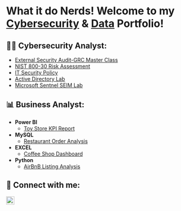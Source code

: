 <h1>What it do Nerds! Welcome to my <a href="https://www.linkedin.com/in/darionjefferson/">Cybersecurity</a> & <a href="https://app.mavenanalytics.io/portfolio">Data</a> Portfolio!</h1>


<h2>👨‍💻 Cybersecurity Analyst:</h2>

- [External Security Audit-GRC Master Class](https://docs.google.com/spreadsheets/d/1ctTJiktQwkKV4Y5fh76SxmJptNIFFLn1/edit#gid=646564591)
- [NIST 800-30 Risk Assessment]()
- [IT Security Policy]()
- [Active Directory Lab](https://docs.google.com/document/d/1kYYtlfFyq_ecI9y70_8a6kAWODKuPyfW0A1QBkS_yLQ/edit)
- [Microsoft Sentnel SEIM Lab]()
  
<h2>📊 Business Analyst:</h2>

- <b>Power BI</b>
  - [Toy Store KPI Report](https://app.mavenanalytics.io/)
- <b>MySQL</b>
  - [Restaurant Order Analysis](https://app.mavenanalytics.io/) <b><i></b></i>
- <b>EXCEL</b>
  - [Coffee Shop Dashboard](https://app.mavenanalytics.io/)
- <b>Python</b>
  - [AirBnB Listing Analysis](https://app.mavenanalytics.io/)


<h2> 🤳 Connect with me:</h2>

[<img align="left" alt="DarionJefferson | LinkedIn" width="22px" src="https://cdn.jsdelivr.net/npm/simple-icons@v3/icons/linkedin.svg" />][linkedin]


[linkedin]: https://linkedin.com/in/darionjefferson

